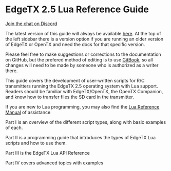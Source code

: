 # EdgeTX 2.5 Lua Reference Guide

[Join the chat on Discord](https://discord.gg/CZCwVx2)

The latest version of this guide will always be available [here](https://luadoc.edgetx.org). At the top of the left sidebar there is a version option if you are running an older version of EdgeTX or OpenTX and need the docs for that specific version.

Please feel free to make suggestions or corrections to the documentation on GitHub, but the prefered method of editing is to use [GitBook](https://www.gitbook.com/), so all changes will need to be made by someone who is authorized as a writer there.&#x20;

This guide covers the development of user-written scripts for R/C transmitters running the EdgeTX 2.5 operating system with Lua support. Readers should be familiar with EdgeTX/OpenTX, the OpenTX Companion, and know how to transfer files the SD card in the transmitter.

If you are new to Lua programming, you may also find the [Lua Reference Manual](https://www.lua.org/manual/5.2/) of assistance

Part I is an overview of the different script types, along with basic examples of each.

Part II is a programming guide that introduces the types of EdgeTX Lua scripts and how to use them.

Part III is the EdgeTX Lua API Reference

Part IV covers advanced topics with examples
